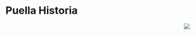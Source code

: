 # Puella Historia

<p align="right"><img src="https://liviamedeiros.github.io/puella-historia/img/kagomedoom.png" /></p>
